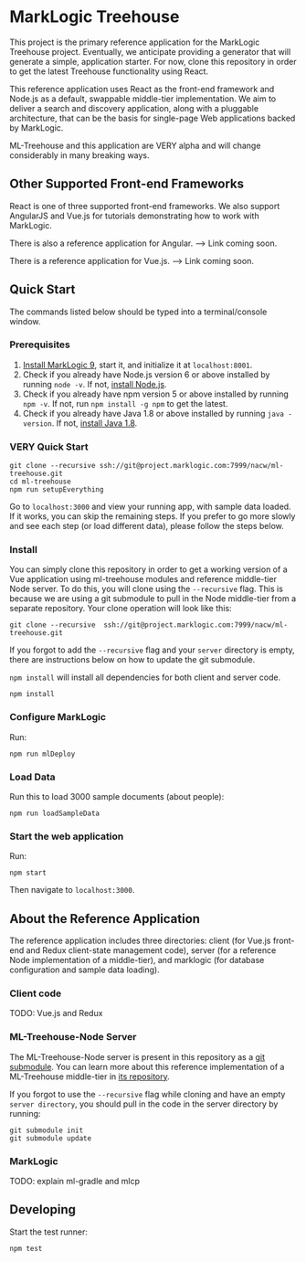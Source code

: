 # MarkLogic Treehouse

This project is the primary reference application for the MarkLogic Treehouse project. Eventually, we anticipate providing a generator that will generate a simple, application starter. For now, clone this repository in order to get the latest Treehouse functionality using React.

This reference application uses React as the front-end framework and Node.js as a default, swappable middle-tier implementation. We aim to deliver a search and discovery application, along with a pluggable architecture, that can be the basis for single-page Web applications backed by MarkLogic.

ML-Treehouse and this application are VERY alpha and will change considerably in many breaking ways.

## Other Supported Front-end Frameworks

React is one of three supported front-end frameworks. We also support AngularJS and Vue.js for tutorials demonstrating how to work with MarkLogic. 

There is also a reference application for Angular. --> Link coming soon.

There is a reference application for Vue.js. --> Link coming soon.

## Quick Start

The commands listed below should be typed into a terminal/console window.

### Prerequisites

1. [Install MarkLogic 9](https://developer.marklogic.com/products), start it, and initialize it at `localhost:8001`.
2. Check if you already have Node.js version 6 or above installed by running `node -v`. If not, [install Node.js](https://nodejs.org). 
3. Check if you already have npm version 5 or above installed by running `npm -v`. If not, run `npm install -g npm` to get the latest.
4. Check if you already have Java 1.8 or above installed by running `java -version`. If not, [install Java 1.8](https://www.java.com/en/download/help/download_options.xml).

### VERY Quick Start

    git clone --recursive ssh://git@project.marklogic.com:7999/nacw/ml-treehouse.git
    cd ml-treehouse
    npm run setupEverything

Go to `localhost:3000` and view your running app, with sample data loaded. If
it works, you can skip the remaining steps. If you prefer to go more slowly and see each step (or load different data), please follow the steps below.

### Install

You can simply clone this repository in order to get a working version of a Vue application using ml-treehouse modules and reference middle-tier Node server. To do this, you will clone using the `--recursive` flag. This is because we are using a git submodule to pull in the Node middle-tier from a separate repository. Your clone operation will look like this:

    git clone --recursive  ssh://git@project.marklogic.com:7999/nacw/ml-treehouse.git

If you forgot to add the `--recursive` flag and your `server` directory is empty, there are instructions below on how to update the git submodule.

`npm install` will install all dependencies for both client and server code.

    npm install

### Configure MarkLogic

Run:

    npm run mlDeploy

### Load Data

Run this to load 3000 sample documents (about people):

    npm run loadSampleData

### Start the web application

Run:

    npm start

Then navigate to `localhost:3000`.

## About the Reference Application

The reference application includes three directories: client (for Vue.js front-end and Redux client-state management code), server (for a reference Node implementation of a middle-tier), and marklogic (for database configuration and sample data loading).

### Client code

TODO: Vue.js and Redux

### ML-Treehouse-Node Server

The ML-Treehouse-Node server is present in this repository as a [git submodule](https://git-scm.com/book/en/v2/Git-Tools-Submodules). You can learn more about this reference implementation of a ML-Treehouse middle-tier in [its repository](https://project.marklogic.com/repo/projects/NACW/repos/ml-treehouse-node/browse).

If you forgot to use the `--recursive` flag while cloning and have an empty `server directory`, you should pull in the code in the server directory by running:

    git submodule init
    git submodule update

### MarkLogic

TODO: explain ml-gradle and mlcp

## Developing

Start the test runner:

    npm test
